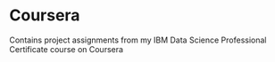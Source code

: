 # Coursera
Contains project assignments from my IBM Data Science Professional Certificate course on Coursera
